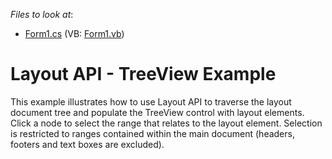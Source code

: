 <!-- default file list -->
*Files to look at*:

* [Form1.cs](./CS/LayoutApiSample/Form1.cs) (VB: [Form1.vb](./VB/LayoutApiSample/Form1.vb))
<!-- default file list end -->
# Layout API - TreeView Example


This example illustrates how to use Layout API to traverse the layout document tree and populate the TreeView control with layout elements.<br />Click a node to select the range that relates to the layout element. Selection is restricted to ranges contained within the main document (headers, footers and text boxes are excluded).

<br/>


